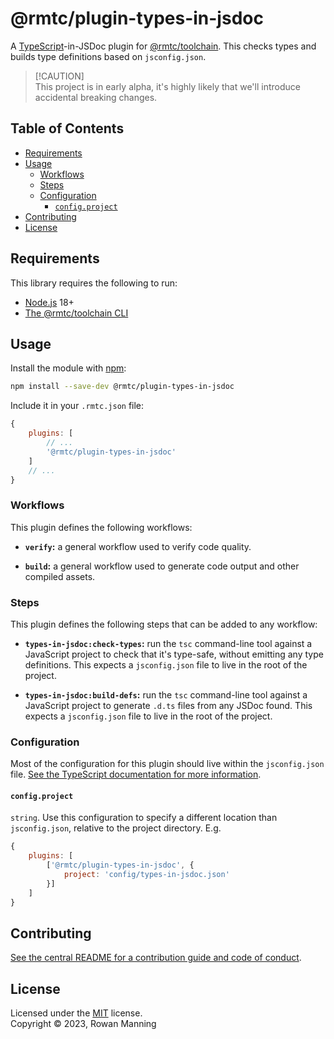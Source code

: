 
# @rmtc/plugin-types-in-jsdoc

A [TypeScript](https://www.typescriptlang.org/)-in-JSDoc plugin for [@rmtc/toolchain](https://github.com/rowanmanning/toolchain#readme). This checks types and builds type definitions based on `jsconfig.json`.

> [!CAUTION]<br/>
> This project is in early alpha, it's highly likely that we'll introduce accidental breaking changes.


## Table of Contents

  * [Requirements](#requirements)
  * [Usage](#usage)
    * [Workflows](#workflows)
    * [Steps](#steps)
    * [Configuration](#configuration)
      * [`config.project`](#configproject)
  * [Contributing](#contributing)
  * [License](#license)


## Requirements

This library requires the following to run:

  * [Node.js](https://nodejs.org/) 18+
  * [The @rmtc/toolchain CLI](https://github.com/rowanmanning/toolchain#readme)


## Usage

Install the module with [npm](https://www.npmjs.com/):

```sh
npm install --save-dev @rmtc/plugin-types-in-jsdoc
```

Include it in your `.rmtc.json` file:

```js
{
    plugins: [
        // ...
        '@rmtc/plugin-types-in-jsdoc'
    ]
    // ...
}
```

### Workflows

This plugin defines the following workflows:

  * **`verify`:** a general workflow used to verify code quality.

  * **`build`:** a general workflow used to generate code output and other compiled assets.

### Steps

This plugin defines the following steps that can be added to any workflow:

  * **`types-in-jsdoc:check-types`:** run the `tsc` command-line tool against a JavaScript project to check that it's type-safe, without emitting any type definitions. This expects a `jsconfig.json` file to live in the root of the project.

  * **`types-in-jsdoc:build-defs`:** run the `tsc` command-line tool against a JavaScript project to generate `.d.ts` files from any JSDoc found. This expects a `jsconfig.json` file to live in the root of the project.

### Configuration

Most of the configuration for this plugin should live within the `jsconfig.json` file. [See the TypeScript documentation for more information](https://www.typescriptlang.org/docs/handbook/tsconfig-json.html).

#### `config.project`

`string`. Use this configuration to specify a different location than `jsconfig.json`, relative to the project directory. E.g.

```js
{
    plugins: [
        ['@rmtc/plugin-types-in-jsdoc', {
            project: 'config/types-in-jsdoc.json'
        }]
    ]
}
```


## Contributing

[See the central README for a contribution guide and code of conduct](https://github.com/rowanmanning/toolchain#contributing).


## License

Licensed under the [MIT](https://github.com/rowanmanning/toolchain/blob/main/LICENSE) license.<br/>
Copyright &copy; 2023, Rowan Manning
